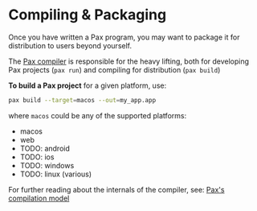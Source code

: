 # Compiling & Packaging

Once you have written a Pax program, you may want to package it for distribution to users beyond yourself.

The [Pax compiler](https://www.github.com/pax-lang/pax-lang/blob/master/src/pax-compiler/) is responsible for the heavy lifting, both for developing Pax projects (`pax run`) and compiling for distribution (`pax build`)

**To build a Pax project** for a given platform, use:

```bash
pax build --target=macos --out=my_app.app
```

where `macos` could be any of the supported platforms:

 - macos
 - web
 - TODO: android
 - TODO: ios
 - TODO: windows
 - TODO: linux (various)


For further reading about the internals of the compiler, see: [Pax's compilation model](/reference-compilation-model.md)